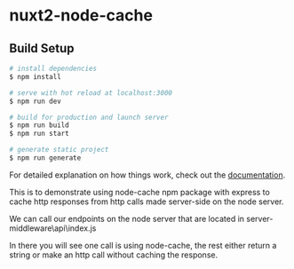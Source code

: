 # nuxt2-node-cache

## Build Setup

```bash
# install dependencies
$ npm install

# serve with hot reload at localhost:3000
$ npm run dev

# build for production and launch server
$ npm run build
$ npm run start

# generate static project
$ npm run generate
```

For detailed explanation on how things work, check out the [documentation](https://nuxtjs.org).

This is to demonstrate using node-cache npm package with express to cache http responses from http calls made server-side on the node server.

We can call our endpoints on the node server that are located in server-middleware\api\index.js

In there you will see one call is using node-cache, the rest either return a string or make an http call without caching the response.
